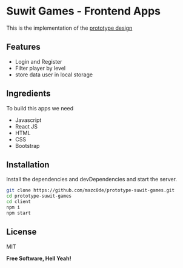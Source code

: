 # Suwit Games - Frontend Apps

This is the implementation of the [prototype design][figma]

## Features

- Login and Register
- Filter player by level
- store data user in local storage

## Ingredients

To build this apps we need

- Javascript
- React JS
- HTML
- CSS
- Bootstrap

## Installation

Install the dependencies and devDependencies and start the server.

```sh
git clone https://github.com/mazc0de/prototype-suwit-games.git
cd prototype-suwit-games
cd client
npm i
npm start
```

## License

MIT

**Free Software, Hell Yeah!**

[figma]: https://www.figma.com/proto/s457rB8EBl7fWF5dWFOtNx/Fullstack-Web-Engineering---Chapter-8?node-id=2%3A38&scaling=scale-down-width&page-id=0%3A1&starting-point-node-id=2%3A38&hide-ui=1
